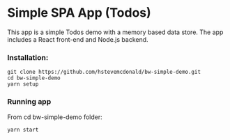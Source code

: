 # Simple SPA App (Todos)

This app is a simple Todos demo with a memory based data store. The app includes a React front-end and Node.js backend.

### Installation:

```
git clone https://github.com/hstevemcdonald/bw-simple-demo.git
cd bw-simple-demo
yarn setup
```

### Running app

From cd bw-simple-demo folder:

```
yarn start
```
